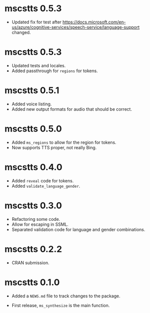 # mscstts 0.5.3

* Updated fix for test after https://docs.microsoft.com/en-us/azure/cognitive-services/speech-service/language-support changed.

# mscstts 0.5.3

* Updated tests and locales.
* Added passthrough for `regions` for tokens.

# mscstts 0.5.1

* Added voice listing.
* Added new output formats for audio that should be correct.

# mscstts 0.5.0

* Added `ms_regions` to allow for the region for tokens.
* Now supports TTS proper, not really Bing. 

# mscstts 0.4.0

* Added `reveal` code for tokens.
* Added `validate_language_gender`.

# mscstts 0.3.0

* Refactoring some code.
* Allow for escaping in SSML.
* Separated validation code for language and gender combinations.

# mscstts 0.2.2

* CRAN submission.

# mscstts 0.1.0

* Added a `NEWS.md` file to track changes to the package.

* First release, `ms_synthesize` is the main function.
